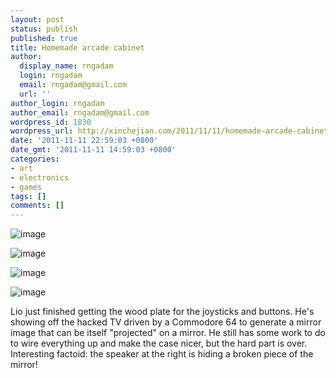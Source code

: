 ```yaml
---
layout: post
status: publish
published: true
title: Homemade arcade cabinet
author:
  display_name: rngadam
  login: rngadam
  email: rngadam@gmail.com
  url: ''
author_login: rngadam
author_email: rngadam@gmail.com
wordpress_id: 1830
wordpress_url: http://xinchejian.com/2011/11/11/homemade-arcade-cabinet/
date: '2011-11-11 22:59:03 +0800'
date_gmt: '2011-11-11 14:59:03 +0800'
categories:
- art
- electronics
- games
tags: []
comments: []
---
```

<p><img style="display:block;margin-right:auto;margin-left:auto;" alt="image" src="http://xinchejian.com/wp-content/uploads/2011/11/wpid-IMG_20111111_224505.jpg" /></p>
<p><img style="display:block;margin-right:auto;margin-left:auto;" alt="image" src="http://xinchejian.com/wp-content/uploads/2011/11/wpid-IMG_20111111_224448.jpg" /></p>
<p><img style="display:block;margin-right:auto;margin-left:auto;" alt="image" src="http://xinchejian.com/wp-content/uploads/2011/11/wpid-IMG_20111111_224444.jpg" /></p>
<p><img style="display:block;margin-right:auto;margin-left:auto;" alt="image" src="http://xinchejian.com/wp-content/uploads/2011/11/wpid-IMG_20111111_224439.jpg" /></p>
<p>Lio just finished getting the wood plate for the joysticks and buttons. He's showing off the hacked TV driven by a Commodore 64 to generate a mirror image that can be itself "projected" on a mirror. He still has some work to do to wire everything up and make the case nicer, but the hard part is over. Interesting factoid: the speaker at the right is hiding a broken piece of the mirror!</p></p>
